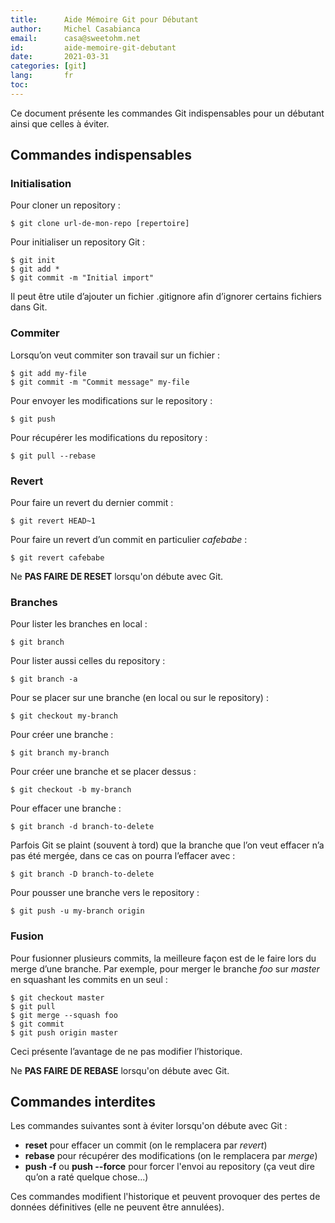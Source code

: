 ```yaml
---
title:      Aide Mémoire Git pour Débutant
author:     Michel Casabianca
email:      casa@sweetohm.net
id:         aide-memoire-git-debutant
date:       2021-03-31
categories: [git]
lang:       fr
toc:
---
```


Ce document présente les commandes Git indispensables pour un débutant ainsi que celles à éviter.

## Commandes indispensables

### Initialisation

Pour cloner un repository :

```
$ git clone url-de-mon-repo [repertoire]
```

Pour initialiser un repository Git :

```
$ git init
$ git add *
$ git commit -m "Initial import"
```

Il peut être utile d’ajouter un fichier .gitignore afin d’ignorer certains fichiers dans Git.

### Commiter

Lorsqu’on veut commiter son travail sur un fichier :

```
$ git add my-file
$ git commit -m "Commit message" my-file
```

Pour envoyer les modifications sur le repository :

```
$ git push
```

Pour récupérer les modifications du repository :

```
$ git pull --rebase
```

### Revert

Pour faire un revert du dernier commit :

```
$ git revert HEAD~1
```

Pour faire un revert d’un commit en particulier *cafebabe* :

```
$ git revert cafebabe
```

Ne **PAS FAIRE DE RESET** lorsqu'on débute avec Git.

### Branches

Pour lister les branches en local :

```
$ git branch
```

Pour lister aussi celles du repository :

```
$ git branch -a
```

Pour se placer sur une branche (en local ou sur le repository) :

```
$ git checkout my-branch
```

Pour créer une branche :

```
$ git branch my-branch
```

Pour créer une branche et se placer dessus :

```
$ git checkout -b my-branch
```

Pour effacer une branche :

```
$ git branch -d branch-to-delete
```

Parfois Git se plaint (souvent à tord) que la branche que l’on veut effacer n’a pas été mergée, dans ce cas on pourra l’effacer avec :

```
$ git branch -D branch-to-delete
```

Pour pousser une branche vers le repository :

```
$ git push -u my-branch origin
```

### Fusion

Pour fusionner plusieurs commits, la meilleure façon est de le faire lors du merge d’une branche. Par exemple, pour merger le branche *foo* sur *master* en squashant les commits en un seul :

```
$ git checkout master
$ git pull
$ git merge --squash foo
$ git commit
$ git push origin master
```

Ceci présente l’avantage de ne pas modifier l’historique.

Ne **PAS FAIRE DE REBASE** lorsqu'on débute avec Git.

## Commandes interdites

Les commandes suivantes sont à éviter lorsqu'on débute avec Git :

- **reset** pour effacer un commit (on le remplacera par *revert*)
- **rebase** pour récupérer des modifications (on le remplacera par *merge*)
- **push -f** ou **push --force** pour forcer l'envoi au repository (ça veut dire qu’on a raté quelque chose...)

Ces commandes modifient l'historique et peuvent provoquer des pertes de données définitives (elle ne peuvent être annulées).
